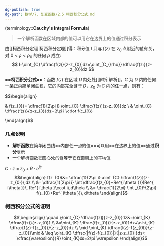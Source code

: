 ```yaml
---
dg-publish: true
dg-path: 数学/7. 复变函数/2.5 柯西积分公式.md
---
```

(terminology::**Cauchy's Integral Formula**)
>一个解析函数在区域内部的值可以用它在边界上的值通过积分表示

由[[柯西积分定理\|柯西积分定理]]得：积分值 $I$ 只与 $f(z)$ 在 $z_{0}$ 点附近的值有关，对 $0<\rho<\rho_{0}$ 的任何 $\rho$ 成立:
$$
I=\oint_{C} \dfrac{f(z)}{z-z_{0}}dz=\oint_{C_{\rho}} \dfrac{f(z)}{z-z_{0}}dz
$$


**==柯西积分公式==**：函数 $f(z)$ 在区域 $D$ 内处处[[解析\|解析]]，$C$ 为 $D$ 内的任何一条正向简单闭曲线，它的内部完全含于 $D$，$z_{0}$ 为 $C$ 内的任一点，则有：

$$\begin{align} 

 & f(z_{0})= \dfrac{1}{2\pi i} \oint_{C}  \dfrac{f(z)}{z-z_{0}}dz \\
 & \oint_{C} \dfrac{f(z)}{z-z_{0}}dz=2\pi i \cdot f(z_{0}) 

\end{align}$$

### 几点说明
- **解析函数**在简单闭曲线==内部任一点的值==可以用==在边界上的值==通过**积分**表示
- 一个解析函数在圆心处的值等于它在圆周上的平均值


$C: z=z_{0}+R\cdot e^{ i\theta }$
$$\begin{align}
f(z_{0})&= \dfrac{1}{2\pi i} \oint_{C} \dfrac{f(z)}{z-z_{0}}\,dz \\
&= \dfrac{1}{2\pi i} \int   \dfrac{f(z_{0}+Re^{ i\theta })}{Re^{ i\theta }}\, Re^{ i\theta }\cdot i\,d\theta \\
&= \dfrac{1}{2\pi} \int _{0}^{2\pi} f(z_{0}+Re^{ i\theta })\, d\theta 
\end{align}$$

### 柯西积分公式的证明

$$\begin{align}
  \quad \;\oint_{C} \dfrac{f(z)}{z-z_{0}}dz&=\oint_{K} \dfrac{f(z)}{z-z_{0}} \\
&=\oint_{K} \dfrac{f(z_{0})}{z-z_{0}}dz+\oint_{K} \dfrac{f(z)-f(z_{0})}{z-z_{0}}dz \\
\mid \oint_{K} \dfrac{f(z)-f(z_{0})}{z-z_{0}}\mid & \leq \oint_{K} \dfrac{|f(z)-f(z_{0})|}{|z-z_{0}|}ds< \dfrac{\varepsilon}{R} \oint_{K}ds=2\pi \varepsilon
\end{align}$$


